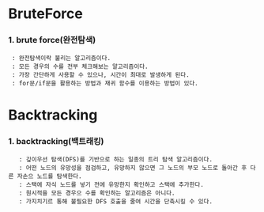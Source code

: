 BruteForce
==================

### 1. brute force(완전탐색)
     : 완전탐색이락 불리는 알고리즘이다.
     : 모든 경우의 수를 전부 체크해보는 알고리즘이다.
     : 가장 간단하게 사용할 수 있으나, 시간이 최대로 발생하게 된다.
     : for문/if문을 활용하는 방법과 재귀 함수를 이용하는 방법이 있다.


Backtracking
===================

### 1. backtracking(백트래킹)
       : 깊이우선 탐색(DFS)를 기반으로 하는 일종의 트리 탐색 알고리즘이다.
       : 어떤 노드의 유망성을 점검하고, 유망하지 않으면 그 노드의 부모 노드로 돌아간 후 다른 자손으 노드를 탐색한다.
       : 스택에 자식 노드를 넣기 전에 유망한지 확인하고 스택에 추가한다.
       : 원시적을 모든 경우으 수를 확인하는 알고리즘은 아니다.
       : 가지치기르 통해 불필요한 DFS 호출을 줄여 시간을 단축시킬 수 있다.
